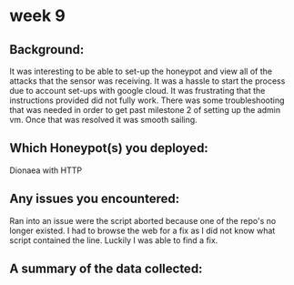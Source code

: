# week 9


## Background:
It was interesting to be able to set-up the honeypot and view all of the attacks that the sensor was receiving. It was a hassle to start the process due to account set-ups with google cloud. It was frustrating that the instructions provided did not fully work. There was some troubleshooting that was needed in order to get past milestone 2 of setting up the admin vm. Once that was resolved it was smooth sailing.

## Which Honeypot(s) you deployed: 
Dionaea with HTTP

## Any issues you encountered: 
Ran into an issue were the script aborted because one of the repo's no longer existed. I had to browse the web for a fix as I did not know what script contained the line. Luckily I was able to find a fix. 

## A summary of the data collected: 

